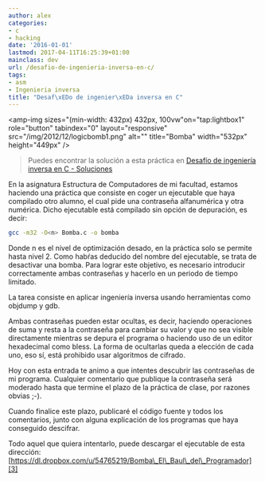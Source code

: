 ```yaml
---
author: alex
categories:
- c
- hacking
date: '2016-01-01'
lastmod: 2017-04-11T16:25:39+01:00
mainclass: dev
url: /desafio-de-ingenieria-inversa-en-c/
tags:
- asm
- Ingenieria inversa
title: "Desaf\xEDo de ingenier\xEDa inversa en C"
---
```


<amp-img sizes="(min-width: 432px) 432px, 100vw"on="tap:lightbox1" role="button" tabindex="0" layout="responsive" src="/img/2012/12/logicbomb1.png" alt="" title="Bomba" width="532px" height="449px" />

> Puedes encontrar la solución a esta práctica en [Desafío de ingeniería inversa en C - Soluciones][1]

En la asignatura Estructura de Computadores de mi facultad, estamos haciendo una práctica que consiste en coger un ejecutable que haya compilado otro alumno, el cual pide una contraseña alfanumérica y otra numérica. Dicho ejecutable está compilado sin opción de depuración, es decir:

```bash
gcc -m32 -O<n> Bomba.c -o bomba
```

Donde n es el nivel de optimización desado, en la práctica solo se permite hasta nivel 2. Como habŕas deducido del nombre del ejecutable, se trata de desactivar una bomba. Para lograr este objetivo, es necesario introducir correctamente ambas contraseñas y hacerlo en un periodo de tiempo limitado.

La tarea consiste en aplicar ingeniería inversa usando herramientas como objdump y gdb.

Ambas contraseñas pueden estar ocultas, es decir, haciendo operaciones de suma y resta a la contraseña para cambiar su valor y que no sea visible directamente mientras se depura el programa o haciendo uso de un editor hexadecimal como bless. La forma de ocultarlas queda a elección de cada uno, eso sí, está prohibido usar algoritmos de cifrado.

Hoy con esta entrada te animo a que intentes descubrir las contraseñas de mi programa. Cualquier comentario que publique la contraseña será moderado hasta que termine el plazo de la práctica de clase, por razones obvias ;-).

Cuando finalice este plazo, publicaré el código fuente y todos los comentarios, junto con alguna explicación de los programas que haya conseguido descifrar.

Todo aquel que quiera intentarlo, puede descargar el ejecutable de esta dirección: [https://dl.dropbox.com/u/54765219/Bomba\_El\_Baul\_del\_Programador][3]

 [1]: https://elbauldelprogramador.com/desafio-de-ingenieria-inversa-en-c-soluciones/
 [3]: https://dl.dropbox.com/u/54765219/Bomba_El_Baul_del_Programador
